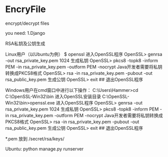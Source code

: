 # EncryFile
encrypt/decrypt files

you need:
1.Django

RSA私钥及公钥生成

Linux用户（以Ubuntu为例）
$ openssl 进入OpenSSL程序
OpenSSL> genrsa -out rsa_private_key.pem 1024 生成私钥
OpenSSL> pkcs8 -topk8 -inform PEM -in rsa_private_key.pem -outform PEM -nocrypt Java开发者需要将私钥转换成PKCS8格式
OpenSSL> rsa -in rsa_private_key.pem -pubout -out rsa_public_key.pem 生成公钥
OpenSSL> exit ## 退出OpenSSL程序

Windows用户在cmd窗口中进行以下操作：
C:\Users\Hammer>cd C:\OpenSSL-Win32\bin 进入OpenSSL安装目录
C:\OpenSSL-Win32\bin>openssl.exe 进入OpenSSL程序
OpenSSL> genrsa -out rsa_private_key.pem 1024 生成私钥
OpenSSL> pkcs8 -topk8 -inform PEM -in rsa_private_key.pem -outform PEM -nocrypt Java开发者需要将私钥转换成PKCS8格式
OpenSSL> rsa -in rsa_private_key.pem -pubout -out rsa_public_key.pem 生成公钥
OpenSSL> exit ## 退出OpenSSL程序

*.pem 放到 /secret/rsa/keys/

Ubuntu:
python manage.py runserver

